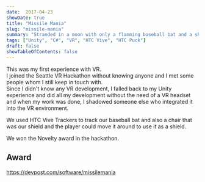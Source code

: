 ```yaml
---
date:  2017-04-23
showDate: true
title: "Missile Mania"
slug: "missile-mania"
summary: "Stranded in a moon with only a flamming baseball bat and a shield to defend yourself from alien missiles!"
tags: ["Unity", "C#", "VR", "HTC Vive", "HTC Puck"]
draft: false
showTableOfContents: false
---
```


This was my first experience with VR.  
I joined the Seattle VR Hackathon without knowing anyone and I met some people whom I still keep in touch with.  
Since I didn't know any VR development, I falled back to my Unity experience and did all my development without the need of a VR headset and when my work was done, I shadowed someone else who integrated it into the VR environment.  

We used HTC Vive Trackers to track our baseball bat and also a chair that was our shield and the player could move it around to use it as a shield.  

We won the Novelty award in the hackathon.

## Award
https://devpost.com/software/missilemania